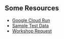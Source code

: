 ## Some Resources

* [Google Cloud Run](https://cloud.run)
* [Sample Test Data](http://eforexcel.com/wp/downloads-18-sample-csv-files-data-sets-for-testing-sales/)
* [Workshop Request](https://qwinix.io/go-serverless)

